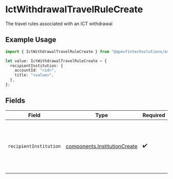 # IctWithdrawalTravelRuleCreate

The travel rules associated with an ICT withdrawal

## Example Usage

```typescript
import { IctWithdrawalTravelRuleCreate } from "@apexfintechsolutions/ascend-sdk/models/components";

let value: IctWithdrawalTravelRuleCreate = {
  recipientInstitution: {
    accountId: "<id>",
    title: "<value>",
  },
};
```

## Fields

| Field                                                                                   | Type                                                                                    | Required                                                                                | Description                                                                             |
| --------------------------------------------------------------------------------------- | --------------------------------------------------------------------------------------- | --------------------------------------------------------------------------------------- | --------------------------------------------------------------------------------------- |
| `recipientInstitution`                                                                  | [components.InstitutionCreate](../../models/components/institutioncreate.md)            | :heavy_check_mark:                                                                      | Institution representing originator or recipient of funds from an Instant Cash Transfer |